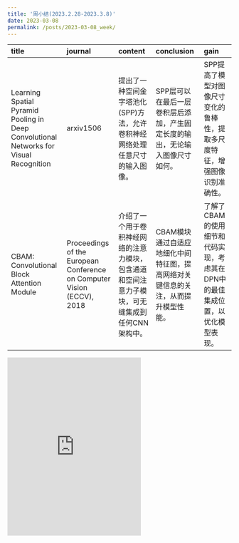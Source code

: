 ```yaml
---
title: '周小结(2023.2.28-2023.3.8)'
date: 2023-03-08
permalink: /posts/2023-03-08_week/
---
```

| title                                                                                  | journal                                                                | content                                                                                         | conclusion                                                                       | gain                                                                          |
|:---------------------------------------------------------------------------------------|:-----------------------------------------------------------------------|:------------------------------------------------------------------------------------------------|:---------------------------------------------------------------------------------|:------------------------------------------------------------------------------|
| Learning Spatial Pyramid Pooling in Deep Convolutional Networks for Visual Recognition | arxiv1506                                                              | 提出了一种空间金字塔池化(SPP)方法，允许卷积神经网络处理任意尺寸的输入图像。                     | SPP层可以在最后一层卷积层后添加，产生固定长度的输出，无论输入图像尺寸如何。      | SPP提高了模型对图像尺寸变化的鲁棒性，提取多尺度特征，增强图像识别准确性。     |
| CBAM: Convolutional Block Attention Module                                             | Proceedings of the European Conference on Computer Vision (ECCV), 2018 | 介绍了一个用于卷积神经网络的注意力模块，包含通道和空间注意力子模块，可无缝集成到任何CNN架构中。 | CBAM模块通过自适应地细化中间特征图，提高网络对关键信息的关注，从而提升模型性能。 | 了解了CBAM的使用细节和代码实现，考虑其在DPN中的最佳集成位置，以优化模型表现。 |

<embed src="http://127.0.0.1:4000/files/post/2023-03-08-week.pdf" type="application/pdf" height="400px" />
    